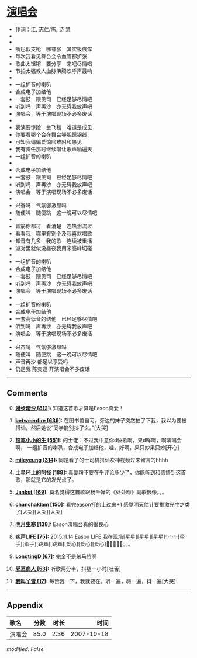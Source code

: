 # [演唱会](https://music.163.com/song?id=65459)

* 作词：江, 志仁/陈, 诗 慧
*
*
* 嘴巴似支枪　哪夸张　其实极痕痒
* 每次我看见舞台会令血管都扩张
* 歌曲太铿锵　要分享　来吧尽情唱
* 节拍太强教人血脉沸腾欢呼声最响
* 
* 一组扩音的喇叭
* 合成电子加结他
* 一套鼓　跟贝司　已经足够尽情吧
* 听到吗　声再沙　亦无碍我放声吧
* 演唱会　等于演唱现场不必多废话
* 
* 表演要惊险　坐飞毯　难道是成见
* 你要看哪个会在舞台够胆踩钢线
* 可知我偏偏爱惊险难附和愚见
* 我有责任那时继续唱让歌声响遍天
* 一组扩音的喇叭
* 
* 合成电子加结他
* 一套鼓　跟贝司　已经足够尽情吧
* 听到吗　声再沙　亦无碍我放声吧
* 演唱会　等于演唱现场不必多废话
* 
* 兴奋吗　气氛够激昂吗
* 随便叫　随便跳　这一晚可以尽情吧
* 
* 青筋你都可　看清楚　连热泪流过
* 看看我　哪里有别个及我喜欢唱歌
* 知音有几多　我的歌　连续被重播
* 派对里就似没昼夜我用米高峰切磋
* 
* 一组扩音的喇叭
* 合成电子加结他
* 一套鼓　跟贝司　已经足够尽情吧
* 听到吗　声再沙　亦无碍我放声吧
* 演唱会　等于演唱现场不必多废话
* 
* 一组扩音的喇叭
* 合成电子加结他
* 一套高低音的结他　已经足够尽情吧
* 听到吗　声再沙　亦无碍我放声吧
* 演唱会　等于演唱现场不必多废话
* 
* 兴奋吗　气氛够激昂吗
* 随便叫　随便跳　这一晚可以尽情吧
* 声音再沙 都足以享受吗
* 仍是我 陈奕迅 开演唱会不多废话


---

## Comments
0. **[漫步暗沙 \[812\]](https://music.163.com/#/user/home?id=66878230):** 知道这首歌才算是Eason真爱！

1. **[betweenfire \[639\]](https://music.163.com/#/user/home?id=81640009):** 在图书馆自习，旁边的妹子突然拍了下我，我以为要被搭讪，然后她说“同学能别抖了么。”[大哭]

2. **[铅笔小小的生 \[551\]](https://music.163.com/#/user/home?id=329982137):** 的士佬：不过我中意你d快歌啊，果d咩啊，啊演唱会啊， 一组扩音的喇叭，合成电子加结他，哇，好啊，果只妙果只妙[开心]

3. **[mileyeung \[314\]](https://music.163.com/#/user/home?id=52251551):** 同是看了的士司机搭讪吹神视频过来留言的hhhh

4. **[土星环上的阿怪 \[188\]](https://music.163.com/#/user/home?id=76966052):** 真爱粉不要在乎评论多少了，你能听到和感悟到这首歌，那就是它的发光点了。

5. **[Jankst \[169\]](https://music.163.com/#/user/home?id=65423251):** 莫名觉得这首歌跟杨千嬅的《处处吻》副歌很像。。。

6. **[chanchaklam \[150\]](https://music.163.com/#/user/home?id=129160951):** 看完eason打的士过来+1 感觉明天估计要推激光中之类了[大哭][大哭][大哭]

7. **[明月生寒 \[138\]](https://music.163.com/#/user/home?id=2199729):** Eason演唱会真的很良心

8. **[奕声LIFE \[75\]](https://music.163.com/#/user/home?id=72225523):** 2015.11.14 Eason LIFE 我在现场[星星][星星][星星]✨✨✨[牵手][牵手][跳舞][跳舞][爱心][爱心][爱心]🎵🎵🎵🎵🌃。。。

9. **[LongtingD \[67\]](https://music.163.com/#/user/home?id=37413087):** 完全不是杀马特啊

10. **[邪恶商人 \[53\]](https://music.163.com/#/user/home?id=79193960):** 听歌两分半，抖腿一小时[吐舌]

11. **[我叫丫雪 \[17\]](https://music.163.com/#/user/home?id=83011580):** 每赞我一下，我就要在，听一遍，嗨一遍，抖一遍[大哭]



---

## Appendix

|歌名|分数|时长|时间|
|:---|:---:|---:|---:|
|演唱会|85.0|2:36|2007-10-18

*modified: False*